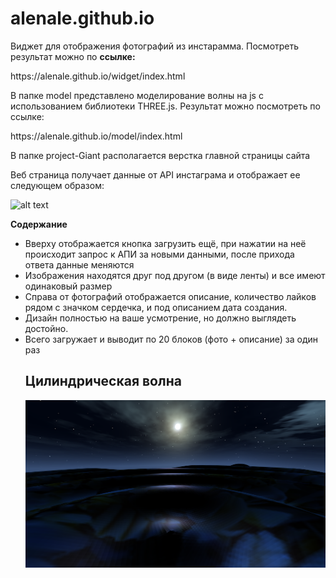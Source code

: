 # alenale.github.io
Виджет для отображения фотографий из инстарамма. Посмотреть результат можно по <strong>ссылке:</strong> 
<p> https://alenale.github.io/widget/index.html </p>
<p> В папке model представлено моделирование волны на js с использованием библиотеки THREE.js. Результат можно посмотреть по ссылке:</p>
<p> https://alenale.github.io/model/index.html</p>
<p> В папке project-Giant располагается верстка главной страницы сайта </p>

<p>Веб страница получает данные от API инстаграма и отображает ее следующем образом:</p>

![alt text](https://alenale.github.io/img/image_1.jpg)
  
  <strong>Содержание</strong>
<ul>	
  <li>Вверху отображается кнопка загрузить ещё, при нажатии на неё происходит запрос к АПИ за новыми данными, после прихода ответа данные меняются</li>
  <li>Изображения находятся друг под другом (в виде ленты) и все имеют одинаковый размер</li>
  <li>Справа от фотографий отображается описание, количество лайков рядом с значком сердечка, и под описанием дата создания.</li>
  <li>Дизайн полностью на ваше усмотрение, но должно выглядеть достойно.</li>
  <li>Всего загружает и выводит по 20 блоков (фото + описание) за один раз</li>
  
  <h2>Цилиндрическая волна</h2>
  
  ![alt text](https://github.com/Alenale/alenale.github.io/blob/master/model/img/2018-02-11_16-55-17.png)

